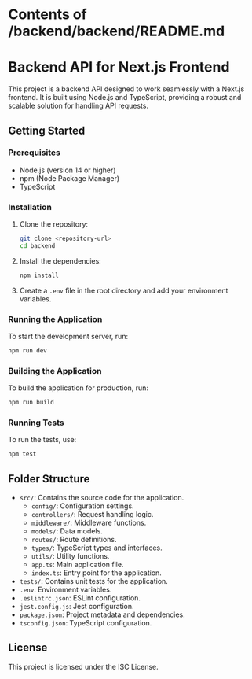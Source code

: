 # Contents of /backend/backend/README.md

# Backend API for Next.js Frontend

This project is a backend API designed to work seamlessly with a Next.js frontend. It is built using Node.js and TypeScript, providing a robust and scalable solution for handling API requests.

## Getting Started

### Prerequisites

- Node.js (version 14 or higher)
- npm (Node Package Manager)
- TypeScript

### Installation

1. Clone the repository:
   ```bash
   git clone <repository-url>
   cd backend
   ```

2. Install the dependencies:
   ```bash
   npm install
   ```

3. Create a `.env` file in the root directory and add your environment variables.

### Running the Application

To start the development server, run:
```bash
npm run dev
```

### Building the Application

To build the application for production, run:
```bash
npm run build
```

### Running Tests

To run the tests, use:
```bash
npm test
```

## Folder Structure

- `src/`: Contains the source code for the application.
  - `config/`: Configuration settings.
  - `controllers/`: Request handling logic.
  - `middleware/`: Middleware functions.
  - `models/`: Data models.
  - `routes/`: Route definitions.
  - `types/`: TypeScript types and interfaces.
  - `utils/`: Utility functions.
  - `app.ts`: Main application file.
  - `index.ts`: Entry point for the application.
- `tests/`: Contains unit tests for the application.
- `.env`: Environment variables.
- `.eslintrc.json`: ESLint configuration.
- `jest.config.js`: Jest configuration.
- `package.json`: Project metadata and dependencies.
- `tsconfig.json`: TypeScript configuration.

## License

This project is licensed under the ISC License.